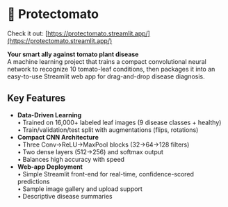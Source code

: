 # 🍅 Protectomato 
Check it out: [https://protectomato.streamlit.app/](https://protectomato.streamlit.app/)

**Your smart ally against tomato plant disease**  
A machine learning project that trains a compact convolutional neural network to recognize 10 tomato-leaf conditions, then packages it into an easy-to-use Streamlit web app for drag-and-drop disease diagnosis.

## Key Features
- **Data-Driven Learning**  
  • Trained on 16,000+ labeled leaf images (9 disease classes + healthy)  
  • Train/validation/test split with augmentations (flips, rotations)  
- **Compact CNN Architecture**  
  • Three Conv→ReLU→MaxPool blocks (32→64→128 filters)  
  • Two dense layers (512→256) and softmax output  
  • Balances high accuracy with speed  
- **Web-app Deployment**  
  • Simple Streamlit front-end for real-time, confidence-scored predictions  
  • Sample image gallery and upload support  
  • Descriptive disease summaries

